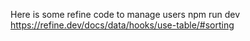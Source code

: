Here is some refine code to manage users
npm run dev
https://refine.dev/docs/data/hooks/use-table/#sorting